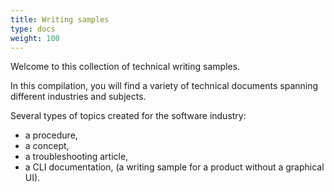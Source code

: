 ```yaml
---
title: Writing samples
type: docs
weight: 100
---
```



Welcome to this collection of technical writing samples.

In this compilation, you will find a variety of technical documents spanning different industries and subjects. 

Several types of topics created for the software industry: 
* a procedure,
* a concept,
* a troubleshooting article,
* a CLI documentation, (a writing sample for a product without a graphical UI). 

